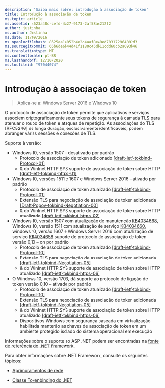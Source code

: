 ```yaml
---
description: 'Saiba mais sobre: introdução à associação de token'
title: Introdução à associação de token
ms.topic: article
ms.assetid: 4623a48c-cefd-4a27-9173-2af58ac212f2
author: justinha
ms.author: Justinha
ms.date: 11/09/2016
ms.openlocfilehash: 8525ea1a052b4e2c4aaf8e40ed703172964092d3
ms.sourcegitcommit: 65b6de6b44d41f1180c45db11cdd60cb2a093b46
ms.translationtype: MT
ms.contentlocale: pt-BR
ms.lasthandoff: 12/10/2020
ms.locfileid: "97044074"
---
```

# <a name="introducing-token-binding"></a>Introdução à associação de token

>Aplica-se a: Windows Server 2016 e Windows 10

O protocolo de associação de token permite que aplicativos e serviços associem criptograficamente seus tokens de segurança à camada TLS para atenuar o roubo de token e ataques de repetição.
As associações do TLS [RFC5246] de longa duração, exclusivamente identificáveis, podem abranger várias sessões e conexões de TLS.

Suporte à versão:

- Windows 10, versão 1507 – desativado por padrão
    - Protocolo de associação de token adicionado [[draft-ietf-tokbind-Protocol-01]](https://datatracker.ietf.org/doc/draft-ietf-tokbind-protocol/01/)
    - & do WinInet HTTP.SYS suporte de associação de token sobre HTTP [[draft-ietf-tokbind-https-01]](https://datatracker.ietf.org/doc/draft-ietf-tokbind-https/01/)
- Windows 10, versões 1511 e 1607 e Windows Server 2016 – ativado por padrão
    - Protocolo de associação de token atualizado [[draft-ietf-tokbind-Protocol-01]](https://datatracker.ietf.org/doc/draft-ietf-tokbind-protocol/01/)
    - Extensão TLS para negociação de associação de token adicionada [[Draft-Popov-tokbind-Negotiation-00]](https://tools.ietf.org/html/draft-popov-tokbind-negotiation-00)
    - & do WinInet HTTP.SYS suporte de associação de token sobre HTTP atualizado [[draft-ietf-tokbind-https-02]](https://datatracker.ietf.org/doc/draft-ietf-tokbind-https/02/)
- Windows 10, versão 1507 com atualização de manutenção [KB4034668](https://support.microsoft.com/kb/KB4034668), Windows 10, versão 1511 com atualização de serviço [KB4034660](https://support.microsoft.com/kb/KB4034660), windows 10, versão 1607 e Windows Server 2016 com atualização de serviço [KB4034658](https://support.microsoft.com/kb/KB4034658) suporte de protocolo de associação de token versão 0,10 – on por padrão
    - Protocolo de associação de token atualizado [[draft-ietf-tokbind-Protocol-10]](https://datatracker.ietf.org/doc/draft-ietf-tokbind-protocol/10/)
    - Extensão TLS para negociação de associação de token adicionada [[draft-ietf-tokbind-Negotiation-05]](https://tools.ietf.org/html/draft-ietf-tokbind-negotiation-05)
    - & do WinInet HTTP.SYS suporte de associação de token sobre HTTP atualizado [[draft-ietf-tokbind-https-06]](https://datatracker.ietf.org/doc/draft-ietf-tokbind-https/06/)
- O Windows 10, versão 1703, dá suporte ao protocolo de ligação de token versão 0,10 – ativado por padrão
    - Protocolo de associação de token atualizado [[draft-ietf-tokbind-Protocol-10]](https://datatracker.ietf.org/doc/draft-ietf-tokbind-protocol/10/)
    - Extensão TLS para negociação de associação de token adicionada [[draft-ietf-tokbind-Negotiation-05]](https://tools.ietf.org/html/draft-ietf-tokbind-negotiation-05)
    - & do WinInet HTTP.SYS suporte de associação de token sobre HTTP atualizado [[draft-ietf-tokbind-https-06]](https://datatracker.ietf.org/doc/draft-ietf-tokbind-https/06/)
    - Dispositivos Windows com segurança baseada em virtualização habilitada manterão as chaves de associação de token em um ambiente protegido isolado do sistema operacional em execução

Informações sobre o suporte ao ASP .NET podem ser encontradas na [fonte de referência do .NET Framework](https://referencesource.microsoft.com/#System.Web/ITlsTokenBindingInfo.cs,4a5e5668f5c31170).

Para obter informações sobre .NET Framework, consulte os seguintes tópicos:

- [Aprimoramentos de rede](https://blogs.msdn.microsoft.com/dotnet/2015/11/30/net-framework-4-6-1-is-now-available/#networking)

- [Classe Tokenbinding do .NET](/dotnet/api/system.security.authentication.extendedprotection.tokenbinding?view=netframework-4.8)
